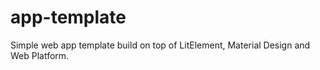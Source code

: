 # app-template
Simple web app template build on top of LitElement, Material Design and Web Platform.
